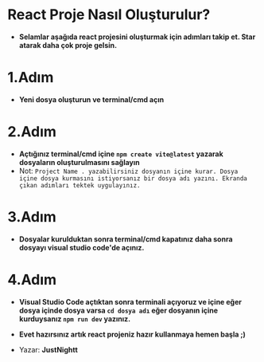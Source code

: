 # React Proje Nasıl Oluşturulur?

- **Selamlar aşağıda react projesini oluşturmak için adımları takip et. Star atarak daha çok proje gelsin.**

# 1.Adım
- **Yeni dosya oluşturun ve terminal/cmd açın**

# 2.Adım
- **Açtığınız terminal/cmd içine `npm create vite@latest` yazarak dosyaların oluşturulmasını sağlayın**
- Not: `Project Name . yazabilirsiniz dosyanın içine kurar. Dosya içine dosya kurmasını istiyorsanız bir dosya adı yazını. Ekranda çıkan adımları tektek uygulayınız.`

# 3.Adım
- **Dosyalar kurulduktan sonra terminal/cmd kapatınız daha sonra dosyayı visual studio code'de açınız.**

# 4.Adım
- **Visual Studio Code açtıktan sonra terminali açıyoruz ve içine eğer dosya içinde dosya varsa `cd dosya adı` eğer dosyanın içine kurduysanız `npm run dev` yazınız.**
- **Evet hazırsınız artık react projeniz hazır kullanmaya hemen başla ;)**



- Yazar: __JustNightt__
